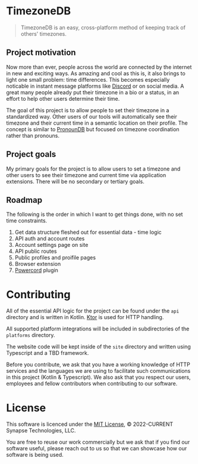 # TimezoneDB
> TimezoneDB is an easy, cross-platform method of keeping track of others' timezones.

## Project motivation
Now more than ever, people across the world are connected by the internet in new and exciting ways. As amazing and cool as this is, it also brings to light one small problem: time differences. This becomes especially noticable in instant message platforms like [Discord](https://discord.com) or on social media. A great many people already put their timezone in a bio or a status, in an effort to help other users determine their time.

The goal of this project is to allow people to set their timezone in a standardized way. Other users of our tools will automatically see their timezone and their current time in a semantic location on their profile. The concept is similar to [PronounDB](https://pronoundb.org) but focused on timezone coordination rather than pronouns.

## Project goals
My primary goals for the project is to allow users to set a timezone and other users to see their timezone and current time via application extensions. There will be no secondary or tertiary goals.

## Roadmap
The following is the order in which I want to get things done, with no set time constraints.

1. Get data structure fleshed out for essential data - time logic
2. API auth and account routes
3. Account settings page on site
4. API public routes
5. Public profiles and proifile pages
6. Browser extension
7. [Powercord](https://powercord.dev) plugin

# Contributing
All of the essential API logic for the project can be found under the `api` directory and is written in Kotlin. [Ktor](https://ktor.io) is used for HTTP handling.

All supported platform integrations will be included in subdirectories of the `platforms` directory.

The website code will be kept inside of the `site` directory and written using Typescript and a TBD framework.

Before you contribute, we ask that you have a working knowledge of HTTP services and the languages we are using to facilitate such communications in this project (Kotlin & Typescript). We also ask that you respect our users, employees and fellow contributors when contributing to our software.

# License
This software is licenced under the [MIT License](LICENSE), &copy; 2022-CURRENT Synapse Technologies, LLC.

You are free to reuse our work commercially but we ask that if you find our software useful, please reach out to us so that we can showcase how our software is being used.